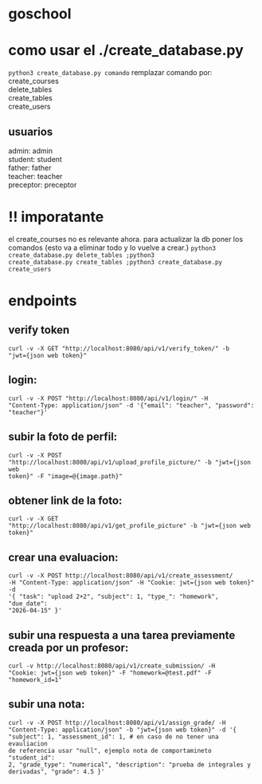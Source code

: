 # goschool

# como usar el ./create_database.py
<code>python3 create_database.py comando</code>
remplazar comando por:
<br>
create_courses
<br>
delete_tables
<br>
create_tables
<br>
create_users

## usuarios
admin: admin
<br>
student: student
<br>
father: father
<br>
teacher: teacher
<br>
preceptor: preceptor

# !! imporatante
el create_courses no es relevante ahora.
para actualizar la db poner los comandos {esto va a eliminar todo y lo vuelve a crear.}
<code>python3 create_database.py delete_tables ;python3 create_database.py create_tables ;python3 create_database.py create_users</code>



# endpoints


## verify token 
<code>curl -v -X GET "http://localhost:8080/api/v1/verify_token/" -b "jwt={json web token}"</code>

## login:
<code>curl -v -X POST "http://localhost:8080/api/v1/login/" -H "Content-Type: application/json" -d '{"email": "teacher", "password": "teacher"}'</code>

## subir la foto de perfil: 
<code>curl -v -X POST "http://localhost:8080/api/v1/upload_profile_picture/" -b "jwt={json web token}" -F "image=@{image.path}"</code>

## obtener link de la foto:
<code>curl -v -X GET "http://localhost:8080/api/v1/get_profile_picture" -b "jwt={json web token}"</code>

## crear una evaluacion:
<code>curl -v -X POST http://localhost:8080/api/v1/create_assessment/ -H "Content-Type: application/json" -H "Cookie: jwt={json web token}" -d '{
    "task": "upload 2+2",
    "subject": 1,
    "type_": "homework",
    "due_date": "2026-04-15"
}'</code>


## subir una respuesta a una tarea previamente creada por un profesor:
<code>curl -v http://localhost:8080/api/v1/create_submission/ -H "Cookie: jwt={json web token}" -F "homework=@test.pdf" -F "homework_id=1"</code>

## subir una nota:
<code>curl -v -X POST http://localhost:8080/api/v1/assign_grade/ -H "Content-Type: application/json" -b "jwt={json web token}" -d '{
    "subject": 1,
    "assessment_id": 1, # en caso de no tener una evauliacion de referencia usar "null", ejemplo nota de comportamineto
    "student_id": 2,
    "grade_type": "numerical",
    "description": "prueba de integrales y derivadas",
    "grade": 4.5
  }'</code>
